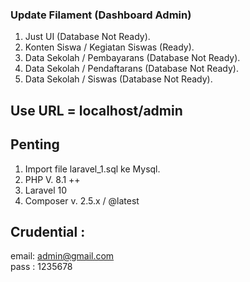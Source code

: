 ### Update Filament (Dashboard Admin)

1. Just UI (Database Not Ready).
2. Konten Siswa / Kegiatan Siswas (Ready).
3. Data Sekolah / Pembayarans (Database Not Ready).
4. Data Sekolah / Pendaftarans (Database Not Ready).
5. Data Sekolah / Siswas (Database Not Ready).


## Use URL = localhost/admin
## Penting
1. Import file laravel_1.sql ke Mysql.
2. PHP V. 8.1 ++
3. Laravel 10
4. Composer v. 2.5.x / @latest

## Crudential :
email: admin@gmail.com <br>
pass : 1235678
